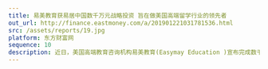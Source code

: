 ```yaml
---
title: 易美教育获易居中国数千万元战略投资 旨在做美国高端留学行业的领先者
out_url: http://finance.eastmoney.com/a/201901221031781536.html
src: /assets/reports/19.jpg
platform: 东方财富网
sequence: 10
description: 近日，美国高端教育咨询机构易美教育(Easymay Education )宣布完成数千万元战略投资，战略投资方是易居中国。易美教育创始人兼CEO崔易宁透露，本轮融资后易美将继续深耕美国顶尖教育资源、进一步扩大品牌建设、深化中美市场的战略布局以及完成集团化管理进程。
---
```

